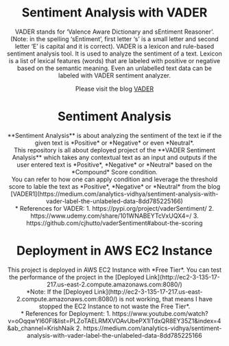 <center><h1>Sentiment Analysis with VADER</h1>

VADER stands for ‘Valence Aware Dictionary and sEntiment Reasoner’. (Note: in the spelling ‘sEntiment’, first letter ‘s’ is a small letter and second letter ‘E’ is capital and it is correct). VADER is a lexicon and rule-based sentiment analysis tool. It is used to analyze the sentiment of a text. Lexicon is a list of lexical features (words) that are labeled with positive or negative based on the semantic meaning. Even an unlabelled text data can be labeled with VADER sentiment analyzer.

Please visit the blog [VADER](https://medium.com/analytics-vidhya/sentiment-analysis-with-vader-label-the-unlabeled-data-8dd785225166)

<h1>Sentiment Analysis</h1>
**Sentiment Analysis** is about analyzing the sentiment of the text ie if the given text is *Positive* or *Negative* or even *Neutral*.<br>
This repository is all about deployed project of the **VADER Sentiment Analysis** which takes any contextual text as an input and outputs if the user entered text is *Positive*, *Negative* or *Neutral* based on the *Compound* Score condition.<br>
You can refer to how one can apply condition and leverage the threshold score to lable the text as *Positive*, *Negative* or *Neutral* from the blog
[VADER1](https://medium.com/analytics-vidhya/sentiment-analysis-with-vader-label-the-unlabeled-data-8dd785225166)

<br>
* References for VADER:
  1. https://pypi.org/project/vaderSentiment/
  2. https://www.udemy.com/share/101WNABEYTcVxUQX4=/
  3. https://github.com/cjhutto/vaderSentiment#about-the-scoring
<br>

<h1>Deployment in AWS EC2 Instance</h1>
This project is deployed in AWS EC2 Instance with *Free Tier*. You can test the performance of the project in the [Deployed Link](http://ec2-3-135-17-217.us-east-2.compute.amazonaws.com:8080/)
<br>
*Note: If the [Deployed Link](http://ec2-3-135-17-217.us-east-2.compute.amazonaws.com:8080/) is not working, that means I have stopped the EC2 Instance to not waste the Free Tier*.

<br>
* References for Deployment:
  1. https://www.youtube.com/watch?v=oOqqwYI60FI&list=PLZoTAELRMXVOAvUbePX1lTdxQR8EY35Z1&index=4&ab_channel=KrishNaik
  2. https://medium.com/analytics-vidhya/sentiment-analysis-with-vader-label-the-unlabeled-data-8dd785225166
